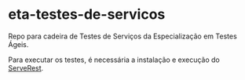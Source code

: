 # eta-testes-de-servicos
Repo para cadeira de Testes de Serviços da Especialização em Testes Ágeis. 

Para executar os testes, é necessária a instalação e execução do [ServeRest](https://github.com/ServeRest/ServeRest).